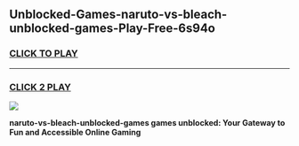 
## Unblocked-Games-naruto-vs-bleach-unblocked-games-Play-Free-6s94o
<h3>
<a href="https://premium76.site?title=naruto-vs-bleach-unblocked-games&ref=23A">CLICK TO PLAY</a></h3>
<hr>

<h3>
<a href="https://premium76.site?title=naruto-vs-bleach-unblocked-games&ref=23A">CLICK 2 PLAY</a>
  
</h3>

<a href="https://premium76.site?title=naruto-vs-bleach-unblocked-games&ref=23A"><img src="https://clearcache.store/games.png"></a>


**naruto-vs-bleach-unblocked-games games unblocked: Your Gateway to Fun and Accessible Online Gaming**
